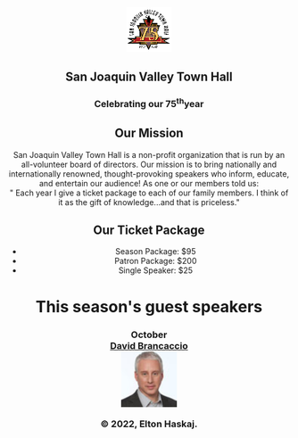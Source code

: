 <!DOCTYPE html>
<html>
	<head>
    <meta charset="utf-8">
    <title> San Joaquin Valley Town Hall </title>
  </head>
    <body>
      <header>
		<img src="images/town_hall_logo.gif" alt="Town Hall logo" width="80">
        <h2> San Joaquin Valley Town Hall</h2>
        <h3> Celebrating our 75<sup>th</sup>year</h3>
        <h2> Our Mission</h2>
        <p> San Joaquin Valley Town Hall is a non-profit organization that is run by an all-volunteer board of directors. 
         Our mission is to bring nationally and internationally renowned, thought-provoking speakers who inform, educate, and entertain our audience!
         As one or our members told us:<br>
          &quot; Each year I give a ticket package to each of our family members. I think of it as the gift of knowledge...and that is priceless.&quot;</p>
        <h2> Our Ticket Package</h2>
        <ul>
          <li>Season Package: $95</li>
			    <li>Patron Package: $200</li>
			    <li>Single Speaker: $25</li>
        </ul>
        <h1> This season's guest speakers </h1>
        <h3>
          October <br> <a href="speakers/brancaccio.html"> David Brancaccio </a>
            <br> 
            <img src="images/brancaccio75.jpg" height="100" width="100" alt="David Brancaccio October Speaker">
            <br>
          <p>
	  &copy; 2022, Elton Haskaj.
	  </p>
	  </footer>
	  </body>
	  </html>
